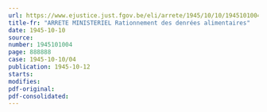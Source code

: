 ```yaml
---
url: https://www.ejustice.just.fgov.be/eli/arrete/1945/10/10/1945101004/justel
title-fr: "ARRETE MINISTERIEL Rationnement des denrées alimentaires"
date: 1945-10-10
source:
number: 1945101004
page: 888888
case: 1945-10-10/04
publication: 1945-10-12
starts:
modifies:
pdf-original:
pdf-consolidated:
---
```


